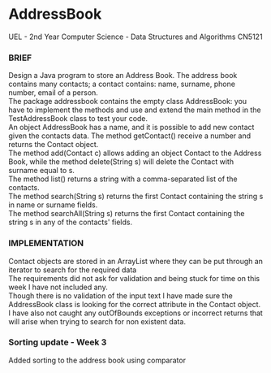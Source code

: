 # AddressBook
UEL - 2nd Year Computer Science - Data Structures and Algorithms CN5121

<h3>BRIEF</h3>
Design a Java program to store an Address Book. The address book contains many contacts; a contact contains: name, surname, phone number, email of a person.<br>
The package addressbook contains the empty class AddressBook: you have to implement the methods and use and extend the main method in the TestAddressBook class to test your code.<br>
An object AddressBook has a name, and it is possible to add new contact given the contacts data. The method getContact() receive a number and returns the Contact object.<br>
The method add(Contact c) allows adding an object Contact to the Address Book, while the method delete(String s) will delete the Contact with surname equal to s.<br>
The method list() returns a string with a comma-separated list of the contacts.<br>
The method search(String s) returns the first Contact containing the string s in name or surname fields.<br>
The method searchAll(String s) returns the first Contact containing the string s in any of the contacts' fields.<br>

<h3>IMPLEMENTATION</h3>
Contact objects are stored in an ArrayList where they can be put through an iterator to search for the required data<br>
The requirements did not ask for validation and being stuck for time on this week I have not included any.<br>
Though there is no validation of the input text I have made sure the AddressBook class is looking for the correct attribute in the Contact object.<br>
I have also not caught any outOfBounds exceptions or incorrect returns that will arise when trying to search for non existent data. <br>


<h3>Sorting update - Week 3</h3>
Added sorting to the address book using comparator